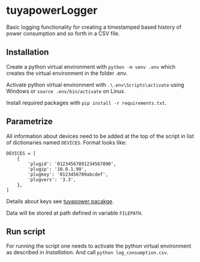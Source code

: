 # tuyapowerLogger

Basic logging functionality for creating a timestamped based history of power consumption and so forth in a CSV file.

## Installation

Create a python virtual environment with `python -m venv .env` which creates the virtual environment in the folder .env.

Activate python virtual environment with `.\.env\Scripts\activate` using Windows or `source .env/bin/activate` on Linux.

Install required packages with `pip install -r requirements.txt`.

## Parametrize

All information about devices need to be added at the top of the script in list of dictionaries named `DEVICES`. Format looks like:

```
DEVICES = [
    {
        'plugid': '01234567891234567890',
        'plugip': '10.0.1.99',
        'plugkey': '0123456789abcdef',
        'plugvers': '3.3',
    },
]
```

Details about keys see [tuyapower pacakge](https://github.com/jasonacox/tuyapower).

Data will be stored at path defined in variable `FILEPATH`.

## Run script

For running the script one needs to activate the python virtual environment as described in _Installation_. And call `python log_consumption.csv`.
